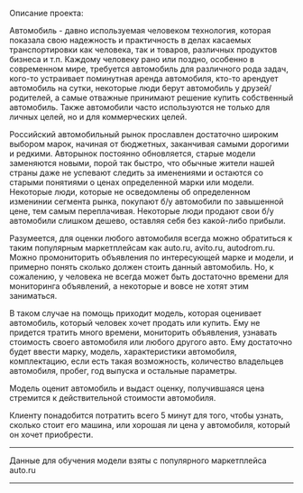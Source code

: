 Описание проекта:

Автомобиль - давно используемая человеком технология, которая показала свою надежность и практичность в делах касаемых транспортировки
как человека, так и товаров, различных продуктов бизнеса и т.п. Каждому человеку рано или поздно, особенно в современном мире,
требуется автомобиль для различного рода задач, кого-то устраивает поминутная аренда автомобиля, кто-то арендует автомобиль на сутки,
некоторые люди берут автомобиль у друзей/родителей, а самые отважные принимают решение купить собственный автомобиль.
Также автомобили часто используются не только для личных целей, но и для коммерческих целей.

Российский автомобильный рынок прославлен достаточно широким выбором марок, начиная от бюджетных, заканчивая самыми дорогими и редкими.
Авторынок постоянно обновляется, старые модели заменяются новыми, порой так быстро, что обычные жители нашей страны даже не успевают
следить за именениями и остаются со старыми понятиями о ценах определенной марки или модели. Некоторые люди, которые не осведомлены
об определенном изменинии сегмента рынка, покупают б/у автомобили по завышенной цене, тем самым переплачивая. Некоторые люди продают
свои б/у автомобили слишком дешево, оставляя себя без какой-либо прибыли.

Разумеется, для оценки любого автомобиля всегда можно обратиться к таким популярным маркетплейсам как auto.ru, avito.ru, autodrom.ru.
Можно промониторить объявления по интересующей марке и модели, и примерно понять сколько должен стоить данный автомобиль. Но, к сожалению,
у человека не всегда может быть достаточно времени для мониторинга объявлений, а некоторые и вовсе не хотят этим заниматься.

В таком случае на помощь приходит модель, которая оценивает автомобиль, который человек хочет продать или купить. Ему не придется
тратить много времени, мониторить объявления, узнавать стоимость своего автомобиля или любого другого авто. Ему достаточно будет
ввести марку, модель, характеристики автомобиля, комплектацию, если есть такая возможность, количество владельцев автомобиля, пробег,
год выпуска и остальные параметры.

Модель оценит автомобиль и выдаст оценку, получившаяся цена стремится к действительной стоимости автомобиля.

Клиенту понадобится потратить всего 5 минут для того, чтобы узнать, сколько стоит его машина, или хорошая ли цена у автомобиля,
который он хочет приобрести.


--------------------------------------------------------------------------------------------------------------

Данные для обучения модели взяты с популярного маркетплейса auto.ru

--------------------------------------------------------------------------------------------------------------
